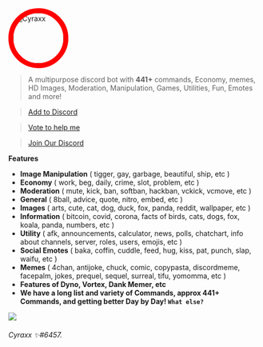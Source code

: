 <img align="centre" width="100px" height="100px" style="border-radius: 100%; border:10px solid red;" alt="Cyraxx" src="https://images.discordapp.net/avatars/546388840235925524/150672bb0eb298826cb1f6fec319a0ef.png?size=512">

> A multipurpose discord bot with **441+** commands, Economy, memes, HD Images, Moderation, Manipulation, Games, Utilities, Fun, Emotes and more!

> [Add to Discord](https://discord.com/oauth2/authorize?client_id=546388840235925524&scope=bot&permissions=2080697430)

> [Vote to help me](https://top.gg/bot/546388840235925524/vote)

> [Join Our Discord](https://discord.gg/HKtQmtj)


__**Features**__
- **Image Manipulation** ( tigger, gay, garbage, beautiful, ship, etc )
- **Economy** ( work, beg, daily, crime, slot, problem, etc )
- **Moderation** ( mute, kick, ban, softban, hackban, vckick, vcmove, etc )
- **General** ( 8ball, advice, quote, nitro, embed, etc )
- **Images** ( arts, cute, cat, dog, duck, fox, panda, reddit, wallpaper, etc )
- **Information** ( bitcoin, covid, corona, facts of birds, cats, dogs, fox, koala, panda, numbers, etc )
- **Utility** ( afk, announcements, calculator, news, polls, chatchart, info about channels, server, roles, users, emojis, etc )
- **Social Emotes** ( baka, coffin, cuddle, feed, hug, kiss, pat, punch, slap, waifu, etc )
- **Memes** ( 4chan, antijoke, chuck, comic, copypasta, discordmeme, facepalm, jokes, prequel, sequel, surreal, tifu, yomomma, etc )
- **Features of Dyno, Vortex, Dank Memer, etc**
- **We have a long list and variety of Commands, approx 441+ Commands, and getting better Day by Day! `What else?`**

<img src="https://top.gg/api/widget/546388840235925524.svg">


###### Cyraxx ✨#6457.
